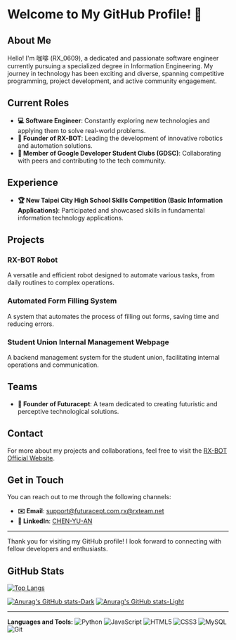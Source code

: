 # Welcome to My GitHub Profile! 👋

## About Me

Hello! I'm 咖啡 (RX_0609), a dedicated and passionate software engineer currently pursuing a specialized degree in Information Engineering. My journey in technology has been exciting and diverse, spanning competitive programming, project development, and active community engagement.

## Current Roles

- **💻 Software Engineer**: Constantly exploring new technologies and applying them to solve real-world problems.
- **🤖 Founder of RX-BOT**: Leading the development of innovative robotics and automation solutions.
- **👥 Member of Google Developer Student Clubs (GDSC)**: Collaborating with peers and contributing to the tech community.

## Experience

- **🏆 New Taipei City High School Skills Competition (Basic Information Applications)**: Participated and showcased skills in fundamental information technology applications.

## Projects

### RX-BOT Robot
A versatile and efficient robot designed to automate various tasks, from daily routines to complex operations.

### Automated Form Filling System
A system that automates the process of filling out forms, saving time and reducing errors.

### Student Union Internal Management Webpage
A backend management system for the student union, facilitating internal operations and communication.

## Teams

- **🚀 Founder of Futuracept**: A team dedicated to creating futuristic and perceptive technological solutions.

## Contact

For more about my projects and collaborations, feel free to visit the [RX-BOT Official Website](https://bot.rxteam.net/).

## Get in Touch

You can reach out to me through the following channels:

- **✉️ Email**: [support@futuracept.com](mailto:support@futuracept.com),[rx@rxteam.net](mailto:rx@rxteam.net)
- **🔗 LinkedIn**: [CHEN-YU-AN](https://www.linkedin.com/in/rax0609/)

---

Thank you for visiting my GitHub profile! I look forward to connecting with fellow developers and enthusiasts.

## GitHub Stats

[![Top Langs](https://github-readme-stats.vercel.app/api/top-langs/?username=rax0609&layout=compact&theme=radical)](https://github.com/anuraghazra/github-readme-stats)

[![Anurag's GitHub stats-Dark](https://github-readme-stats.vercel.app/api?username=rax0609&show_icons=true&theme=dark#gh-dark-mode-only)](https://github.com/anuraghazra/github-readme-stats#gh-dark-mode-only)
[![Anurag's GitHub stats-Light](https://github-readme-stats.vercel.app/api?username=rax0609&show_icons=true&theme=default#gh-light-mode-only)](https://github.com/anuraghazra/github-readme-stats#gh-light-mode-only)

---

**Languages and Tools:**
![Python](https://img.shields.io/badge/-Python-000?&logo=Python)
![JavaScript](https://img.shields.io/badge/-JavaScript-000?&logo=JavaScript)
![HTML5](https://img.shields.io/badge/-HTML5-000?&logo=HTML5)
![CSS3](https://img.shields.io/badge/-CSS3-000?&logo=CSS3)
![MySQL](https://img.shields.io/badge/-MySQL-000?&logo=MySQL)
![Git](https://img.shields.io/badge/-Git-000?&logo=Git)
